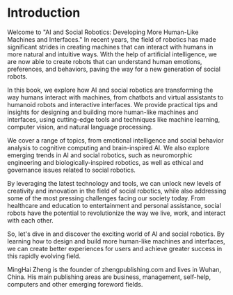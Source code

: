 # Introduction

Welcome to "AI and Social Robotics: Developing More Human-Like Machines and Interfaces." In recent years, the field of robotics has made significant strides in creating machines that can interact with humans in more natural and intuitive ways. With the help of artificial intelligence, we are now able to create robots that can understand human emotions, preferences, and behaviors, paving the way for a new generation of social robots.

In this book, we explore how AI and social robotics are transforming the way humans interact with machines, from chatbots and virtual assistants to humanoid robots and interactive interfaces. We provide practical tips and insights for designing and building more human-like machines and interfaces, using cutting-edge tools and techniques like machine learning, computer vision, and natural language processing.

We cover a range of topics, from emotional intelligence and social behavior analysis to cognitive computing and brain-inspired AI. We also explore emerging trends in AI and social robotics, such as neuromorphic engineering and biologically-inspired robotics, as well as ethical and governance issues related to social robotics.

By leveraging the latest technology and tools, we can unlock new levels of creativity and innovation in the field of social robotics, while also addressing some of the most pressing challenges facing our society today. From healthcare and education to entertainment and personal assistance, social robots have the potential to revolutionize the way we live, work, and interact with each other.

So, let's dive in and discover the exciting world of AI and social robotics. By learning how to design and build more human-like machines and interfaces, we can create better experiences for users and achieve greater success in this rapidly evolving field.

MingHai Zheng is the founder of zhengpublishing.com and lives in Wuhan, China. His main publishing areas are business, management, self-help, computers and other emerging foreword fields.

